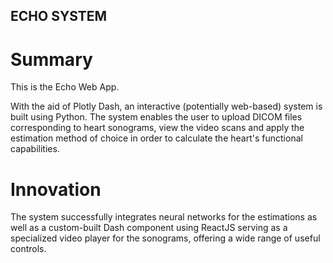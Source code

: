 ## ECHO SYSTEM

# Summary
This is the Echo Web App.

With the aid of Plotly Dash, an interactive (potentially web-based) system is built using Python.
The system enables the user to upload DICOM files corresponding to heart sonograms, view the video scans and apply the estimation method of choice in order to calculate the heart's functional capabilities.

# Innovation
The system successfully integrates neural networks for the estimations as well as a custom-built Dash component using ReactJS serving as a specialized video player for the sonograms, offering a wide range of useful controls.

